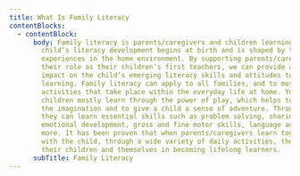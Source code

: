 ```yaml
---
title: What Is Family Literacy
contentBlocks:
  - contentBlock:
      body: Family literacy is parents/caregivers and children learning together. A
        child’s literacy development begins at birth and is shaped by their
        experiences in the home environment. By supporting parents/caregivers in
        their role as their children’s first teachers, we can provide a positive
        impact on the child’s emerging literacy skills and attitudes toward
        learning. Family literacy can apply to all families, and to most
        activities that take place within the everyday life at home. Young
        children mostly learn through the power of play, which helps to nurture
        the imagination and to give a child a sense of adventure. Through play,
        they can learn essential skills such as problem solving, sharing,
        emotional development, gross and fine motor skills, language and so much
        more. It has been proven that when parents/caregivers learn together
        with the child, through a wide variety of daily activities, they assist
        their children and themselves in becoming lifelong learners.
      subTitle: Family Literacy
---
```


